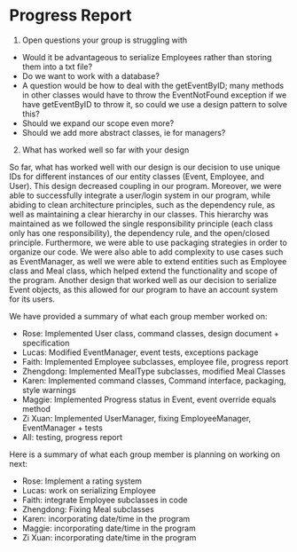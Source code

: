 # Progress Report

1. Open questions your group is struggling with
- Would it be advantageous to serialize Employees rather than storing them into a txt file?
- Do we want to work with a database?
- A question would be how to deal with the getEventByID; many methods in other classes would have to throw the
EventNotFound exception if we have getEventByID to throw it, so could we use a design pattern to solve this?
- Should we expand our scope even more?
- Should we add more abstract classes, ie for managers?


2. What has worked well so far with your design

So far, what has worked well with our design is our decision to use unique IDs for different instances
of our entity classes (Event, Employee, and User). This design decreased coupling in our program. 
Moreover, we were able to successfully integrate a user/login system in our program, while abiding to clean 
architecture principles, such as the dependency rule, as well as maintaining a clear hierarchy in our classes. 
This hierarchy was maintained as we followed the single responsibility principle (each class only has 
one responsibility), the dependency rule, and the open/closed principle. Furthermore, we were able to use packaging 
strategies in order to organize our code. We were also able to add complexity to use cases such as EventManager, as 
well we were able to extend entities such as Employee class and Meal class, which helped extend the functionality and scope of the 
program. Another design that worked well as our decision to serialize Event objects, as this allowed for our program 
to have an account system for its users.


We have provided a summary of what each group member worked on: 

- Rose: Implemented User class, command classes, design document + specification  
- Lucas: Modified EventManager, event tests, exceptions package 
- Faith: Implemented Employee subclasses, employee file, progress report 
- Zhengdong: Implemented MealType subclasses, modified Meal Classes 
- Karen: Implemented command classes, Command interface, packaging, style warnings
- Maggie: Implemented Progress status in Event, event override equals method 
- Zi Xuan: Implemented UserManager, fixing EmployeeManager, EventManager + tests
- All: testing, progress report

Here is a summary of what each group member is planning on working on next:

- Rose: Implement a rating system 
- Lucas: work on serializing Employee
- Faith: integrate Employee subclasses in code 
- Zhengdong: Fixing Meal subclasses
- Karen: incorporating date/time in the program 
- Maggie: incorporating date/time in the program
- Zi Xuan: incorporating date/time in the program 
